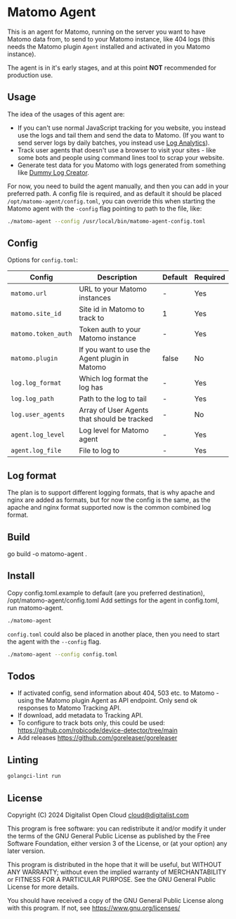 # Matomo Agent

This is an agent for Matomo, running on the server you want to have Matomo data from, to send to your Matomo instance, like 404 logs (this needs the Matomo plugin `Agent` installed and activated in you Matomo instance).

The agent is in it's early stages, and at this point **NOT** recommended for production use.

## Usage

The idea of the usages of this agent are:

- If you can't use normal JavaScript tracking for you website, you instead use the logs and tail them and send the data to Matomo. (If you want to send server logs by daily batches, you instead use [Log Analytics](https://matomo.org/log-analytics/)).
- Track user agents that doesn't use a browser to visit your sites - like some bots and people using command lines tool to scrap your website.
- Generate test data for you Matomo with logs generated from something like [Dummy Log Creator](https://github.com/Digitalist-Open-Cloud/dummy-log-generator).

For now, you need to build the agent manually, and then you can add in your preferred path. A config file is required, and as default it should be placed `/opt/matomo-agent/config.toml`, you can override this when starting the Matomo agent with the `-config` flag pointing to path to the file, like:

```sh
./matomo-agent --config /usr/local/bin/matomo-agent-config.toml
```

## Config

Options for `config.toml`:

| Config              | Description                                   | Default | Required |
| ------------------- | --------------------------------------------- | ------- | -------- |
| `matomo.url`        | URL to your Matomo instances                  | -       | Yes      |
| `matomo.site_id`    | Site id in Matomo to track to                 | 1       | Yes      |
| `matomo.token_auth` | Token auth to your Matomo instance            | -       | Yes      |
| `matomo.plugin`     | If you want to use the Agent plugin in Matomo | false   | No       |
| `log.log_format`    | Which log format the log has                  | -       | Yes      |
| `log.log_path`      | Path to the log to tail                       | -       | Yes      |
| `log.user_agents`   | Array of User Agents that should be tracked   | -       | No      |
| `agent.log_level`   | Log level for Matomo agent                    | -       | Yes      |
| `agent.log_file`    | File to log to                                | -       | Yes      |

## Log format

The plan is to support different logging formats, that is why apache and nginx
are added as formats, but for now the config is the same, as the apache and
nginx format supported now is the common combined log format.

## Build

go build -o matomo-agent .

## Install

Copy config.toml.example to default (are you preferred destination), /opt/matomo-agent/config.toml
Add settings for the agent in config.toml, run matomo-agent.

```sh
./matomo-agent
```

`config.toml` could also be placed in another place, then you need to start
the agent with the `--config` flag.

```sh
./matomo-agent --config config.toml
```

## Todos

- If activated config, send information about 404, 503 etc. to Matomo - using the Matomo plugin Agent as API endpoint. Only send ok responses to Matomo Tracking API.
- If download, add metadata to Tracking API.
- To configure to track bots only, this could be used: <https://github.com/robicode/device-detector/tree/main>
- Add releases <https://github.com/goreleaser/goreleaser>

## Linting

```sh
golangci-lint run
```

## License

Copyright (C) 2024 Digitalist Open Cloud <cloud@digitalist.com>

This program is free software: you can redistribute it and/or modify it under the terms of the GNU General Public License as published by the Free Software Foundation, either version 3 of the License, or (at your option) any later version.

This program is distributed in the hope that it will be useful, but WITHOUT ANY WARRANTY; without even the implied warranty of MERCHANTABILITY or FITNESS FOR A PARTICULAR PURPOSE.  See the GNU General Public License for more details.

You should have received a copy of the GNU General Public License along with this program.  If not, see <https://www.gnu.org/licenses/>